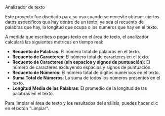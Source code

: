  Analizador de texto

Este proyecto fue diseñado para su uso cuando se necesite obtener ciertos datos especificos que hay dentro de un texto,
 ya sea el recuento de palabras que hay, la longitud que ocupa o los numeros que hay en el texto.
 
A medida que escribes o pegas texto en el área de texto, el analizador calculará las siguientes métricas en tiempo real:
   - **Recuento de Palabras**: El número total de palabras en el texto.
   - **Recuento de Caracteres**: El número total de caracteres en el texto.
   - **Recuento de Caracteres (sin espacios y signos de puntuación)**: El número de caracteres excluyendo espacios y signos de puntuación.
   - **Recuento de Números**: El número total de dígitos numéricos en el texto.
   - **Suma Total de Números**: La suma de todos los números presentes en el texto.
   - **Longitud Media de las Palabras**: El promedio de la longitud de las palabras en el texto.

Para limpiar el área de texto y los resultados del análisis, puedes hacer clic en el botón "Limpiar".
